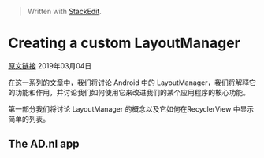 


> Written with [StackEdit](https://stackedit.io/).

# Creating a custom LayoutManager
[原文链接](https://developer.inthepocket.mobi/2017/01/04/android-layoutmanager-part-1/)
2019年03月04日

在这一系列的文章中，我们将讨论 Android 中的 LayoutManager，我们将解释它的功能和作用，并讨论我们如何使用它来改进我们的某个应用程序的核心功能。

第一部分我们将讨论 LayoutManager 的概念以及它如何在RecyclerView 中显示简单的列表。

## The AD.nl app


<!--stackedit_data:
eyJoaXN0b3J5IjpbLTIzOTg5ODAyNSwtMTI4MDM1Mjk4MywxOD
I3ODcxNjE0LDU4MzQ3MTE2OV19
-->